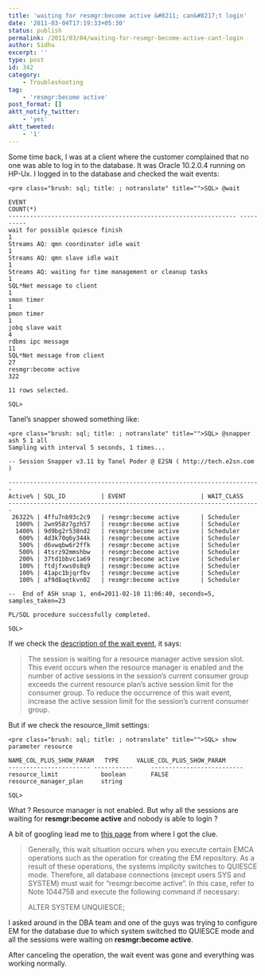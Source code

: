 ```yaml
---
title: 'waiting for resmgr:become active &#8211; can&#8217;t login'
date: '2011-03-04T17:19:33+05:30'
status: publish
permalink: /2011/03/04/waiting-for-resmgr-become-active-cant-login
author: Sidhu
excerpt: ''
type: post
id: 342
category:
    - Troubleshooting
tag:
    - 'resmgr:become active'
post_format: []
aktt_notify_twitter:
    - 'yes'
aktt_tweeted:
    - '1'
---
```

Some time back, I was at a client where the customer complained that no one was able to log in to the database. It was Oracle 10.2.0.4 running on HP-Ux. I logged in to the database and checked the wait events:

```
<pre class="brush: sql; title: ; notranslate" title="">SQL> @wait

EVENT                                                              COUNT(*)
---------------------------------------------------------------- ----------
wait for possible quiesce finish                                          1
Streams AQ: qmn coordinator idle wait                                     1
Streams AQ: qmn slave idle wait                                           1
Streams AQ: waiting for time management or cleanup tasks                  1
SQL*Net message to client                                                 1
smon timer                                                                1
pmon timer                                                                1
jobq slave wait                                                           4
rdbms ipc message                                                        11
SQL*Net message from client                                              27
resmgr:become active                                                    322

11 rows selected.

SQL>
```

Tanel’s snapper showed something like:

```
<pre class="brush: sql; title: ; notranslate" title="">SQL> @snapper ash 5 1 all
Sampling with interval 5 seconds, 1 times...

-- Session Snapper v3.11 by Tanel Poder @ E2SN ( http://tech.e2sn.com )

-----------------------------------------------------------------------
Active% | SQL_ID          | EVENT                     | WAIT_CLASS
-----------------------------------------------------------------------
 26322% | 4ffu7nb93c2c9   | resmgr:become active      | Scheduler
  1900% | 2wn958z7gzh57   | resmgr:become active      | Scheduler
  1400% | 9d9bg2r538nd2   | resmgr:become active      | Scheduler
   600% | 4d3k70q6y344k   | resmgr:become active      | Scheduler
   500% | d6vwqbw6r2ffk   | resmgr:become active      | Scheduler
   500% | 4tsrz92mmshbw   | resmgr:become active      | Scheduler
   200% | 37td1bbvc1a69   | resmgr:become active      | Scheduler
   100% | ftdjfxws0s8q9   | resmgr:become active      | Scheduler
   100% | 41apc1bjqrfbv   | resmgr:become active      | Scheduler
   100% | af9d8aqtkvn02   | resmgr:become active      | Scheduler

--  End of ASH snap 1, end=2011-02-10 11:06:40, seconds=5, samples_taken=23

PL/SQL procedure successfully completed.

SQL>
```

If we check the [description of the wait event](http://download.oracle.com/docs/cd/B19306_01/server.102/b14237/waitevents003.htm#sthref3161), it says:

> The session is waiting for a resource manager active session slot. This event occurs when the resource manager is enabled and the number of active sessions in the session’s current consumer group exceeds the current resource plan’s active session limit for the consumer group. To reduce the occurrence of this wait event, increase the active session limit for the session’s current consumer group.

But if we check the resource\_limit settings:

```
<pre class="brush: sql; title: ; notranslate" title="">SQL> show parameter resource

NAME_COL_PLUS_SHOW_PARAM   TYPE		VALUE_COL_PLUS_SHOW_PARAM
----------------------- -----------     --------------------------
resource_limit            boolean		FALSE
resource_manager_plan     string

SQL>
```

What ? Resource manager is not enabled. But why all the sessions are waiting for **resmgr:become active** and nobody is able to login ?

A bit of googling lead me to [this page](http://www.saptechies.com/oracle-wait-events) from where I got the clue.

> Generally, this wait situation occurs when you execute certain EMCA operations such as the operation for creating the EM repository. As a result of these operations, the systems implicity switches to QUIESCE mode. Therefore, all database connections (except users SYS and SYSTEM) must wait for “resmgr:become active”. In this case, refer to Note 1044758 and execute the following command if necessary:
> 
> ALTER SYSTEM UNQUIESCE;

I asked around in the DBA team and one of the guys was trying to configure EM for the database due to which system switched tto QUIESCE mode and all the sessions were waiting on **resmgr:become active**.

After canceling the operation, the wait event was gone and everything was working normally.
